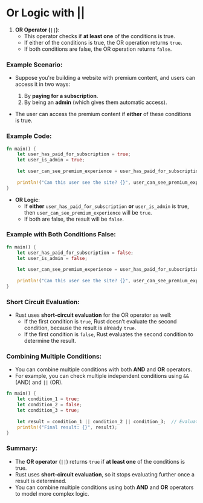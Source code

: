 # Or Logic with ||

1. **OR Operator (`||`)**:
   - This operator checks if **at least one** of the conditions is true.
   - If either of the conditions is true, the OR operation returns `true`.
   - If both conditions are false, the OR operation returns `false`.

### Example Scenario:
- Suppose you're building a website with premium content, and users can access it in two ways:
  1. By **paying for a subscription**.
  2. By being an **admin** (which gives them automatic access).
  
- The user can access the premium content if **either** of these conditions is true.

### Example Code:
```rust
fn main() {
    let user_has_paid_for_subscription = true;
    let user_is_admin = true;
    
    let user_can_see_premium_experience = user_has_paid_for_subscription || user_is_admin;
    
    println!("Can this user see the site? {}", user_can_see_premium_experience);  // true
}
```

- **OR Logic**:
  - If **either** `user_has_paid_for_subscription` **or** `user_is_admin` is true, then `user_can_see_premium_experience` will be `true`.
  - If both are false, the result will be `false`.

### Example with Both Conditions False:
```rust
fn main() {
    let user_has_paid_for_subscription = false;
    let user_is_admin = false;
    
    let user_can_see_premium_experience = user_has_paid_for_subscription || user_is_admin;
    
    println!("Can this user see the site? {}", user_can_see_premium_experience);  // false
}
```

### Short Circuit Evaluation:
- Rust uses **short-circuit evaluation** for the OR operator as well:
  - If the first condition is `true`, Rust doesn’t evaluate the second condition, because the result is already `true`.
  - If the first condition is `false`, Rust evaluates the second condition to determine the result.

### Combining Multiple Conditions:
- You can combine multiple conditions with both **AND** and **OR** operators.
- For example, you can check multiple independent conditions using `&&` (AND) and `||` (OR).

```rust
fn main() {
    let condition_1 = true;
    let condition_2 = false;
    let condition_3 = true;
    
    let result = condition_1 || condition_2 || condition_3;  // Evaluates to true
    println!("Final result: {}", result);
}
```

### Summary:
- The **OR operator** (`||`) returns `true` if **at least one** of the conditions is true.
- Rust uses **short-circuit evaluation**, so it stops evaluating further once a result is determined.
- You can combine multiple conditions using both **AND** and **OR** operators to model more complex logic.

